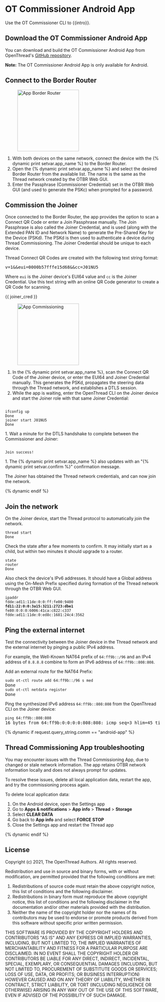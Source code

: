 # OT Commissioner Android App

Use the OT Commissioner CLI to {{intro}}.

## Download the OT Commissioner Android App

You can download and build the OT Commissioner Android App from OpenThread's [GitHub
repository](https://github.com/openthread/ot-commissioner/tree/master/android).

**Note:** The OT Commissioner Android App is only available for Android.

<h2 class="numbered">Connect to the Border Router</h2>

<figure class="attempt-right">
<a href="../images/{% dynamic print setvar.img_br %}.png"><img src="../images/{% dynamic print setvar.img_br %}.png" width="200" border="0" class="screenshot" alt="App Border Router" /></a>
</figure>

1.  With both devices on the same network, connect the device with the
    {% dynamic print setvar.app_name %} to the Border Router.
1.  Open the {% dynamic print setvar.app_name %} and select the desired Border
    Router from the available list. The name is the same as the Thread network
    created by the OTBR Web GUI.
1.  Enter the Passphrase (Commissioner Credential) set in the OTBR Web GUI (and
    used to generate the PSKc) when prompted for a password.

<h2 class="numbered" style="clear:right">Commission the Joiner</h2>

<style type='text/css'>
.ot-inline { overflow: hidden !important; }
</style>

Once connected to the Border Router, the app provides the option to scan a
Connect QR Code or enter a Join Passphrase manually. The Join Passphrase is also
called the Joiner Credential, and is used (along with the Extended PAN ID and
Network Name) to generate the Pre-Shared Key for the Device (PSKd). The PSKd is
then used to authenticate a device during Thread Commissioning. The Joiner
Credential should be unique to each device.

Thread Connect QR Codes are created with the following text string format:

<pre>v=1&&eui=0000b57fffe15d68&&cc=J01NU5</pre>

Where `eui` is the Joiner device's EUI64 value and `cc` is the Joiner
Credential. Use this text string with an online QR Code generator to create a QR
Code for scanning.

{{ joiner_cred }}

<figure class="attempt-right">
<a href="../images/{% dynamic print setvar.img_comm %}.png"><img src="../images/{% dynamic print setvar.img_comm %}.png" width="200" border="0" class="screenshot" alt="App Commissioning" /></a>
</figure>

1.  In the {% dynamic print setvar.app_name %}, scan the Connect QR Code of the
    Joiner device, or enter the EUI64 and Joiner Credential manually. This
    generates the PSKd, propagates the steering data through the Thread network,
    and establishes a DTLS session.
1.  While the app is waiting, enter the OpenThread CLI on the Joiner device and
    start the Joiner role with that same Joiner Credential:
<div class="ot-inline"><pre class="devsite-click-to-copy"><code class="devsite-terminal" data-terminal-prefix="&gt; ">ifconfig up
Done</code>
<code class="devsite-terminal" data-terminal-prefix="&gt; ">joiner start J01NU5
Done</code></pre></div>
1.  Wait a minute for the DTLS handshake to complete between the Commissioner
    and Joiner:<br>
<div class="ot-inline"><pre class="devsite-click-to-copy"><code class="devsite-terminal" data-terminal-prefix="&gt; ">
Join success!</code></pre></div>
1.  The {% dynamic print setvar.app_name %} also updates with an
    "{% dynamic print setvar.confirm %}" confirmation message.

The Joiner has obtained the Thread network credentials, and can now join the
network.

{% dynamic endif %}

<h2 class="numbered">Join the network</h2>

On the Joiner device, start the Thread protocol to automatically join the
network.

<pre class="devsite-click-to-copy"><code class="devsite-terminal" data-terminal-prefix="&gt; ">thread start
Done</code>
</pre>

Check the state after a few moments to confirm. It may initially start as a
child, but within two minutes it should upgrade to a router.

<pre class="devsite-click-to-copy"><code class="devsite-terminal" data-terminal-prefix="&gt; ">state
router
Done</code>
</pre>

Also check the device's IPv6 addresses. It should have a Global address using
the On-Mesh Prefix specified during formation of the Thread network through the
OTBR Web GUI.

<pre class="devsite-click-to-copy"><code class="devsite-terminal" data-terminal-prefix="&gt; ">ipaddr
fdde:ad11:11de:0:0:ff:fe00:9400
<b>fd11:22:0:0:3a15:3211:2723:dbe1</b>
fe80:0:0:0:6006:41ca:c822:c337
fdde:ad11:11de:0:ed8c:1681:24c4:3562</code>
</pre>

<h2 class="numbered">Ping the external internet</h2>

Test the connectivity between the Joiner device in the Thread network and the
external internet by pinging a public IPv4 address.

For example, the Well-Known NAT64 prefix of `64:ff9b::/96` and an IPv4 address
of `8.8.8.8` combine to form an IPv6 address of `64:ff9b::808:808`.

Add an external route for the NAT64 Prefix:

<pre class="devsite-click-to-copy">
<code class="devsite-terminal">sudo ot-ctl route add 64:ff9b::/96 s med</code>
Done
<code class="devsite-terminal">sudo ot-ctl netdata register</code>
Done
</pre>

Ping the synthesized IPv6 address `64:ff9b::808:808` from the OpenThread CLI on the Joiner device:

<pre class="devsite-click-to-copy"><code class="devsite-terminal" data-terminal-prefix="&gt; ">ping 64:ff9b::808:808</code>
16 bytes from 64:ff9b:0:0:0:0:808:808: icmp_seq=3 hlim=45 time=72ms
</pre>

{% dynamic if request.query_string.comm == "android-app" %}

## Thread Commissioning App troubleshooting

You may encounter issues with the Thread Commissioning App, due to changed or
stale network information. The app retains OTBR network information locally and
does not always prompt for updates.

To resolve these issues, delete all local application data, restart the app, and
try the commissioning process again.

To delete local application data:

1.  On the Android device, open the Settings app
1.  Go to **Apps & notifications** > **App info** > **Thread** > **Storage**
1.  Select **CLEAR DATA**
1.  Go back to **App info** and select **FORCE STOP**
1.  Close the Settings app and restart the Thread app

{% dynamic endif %}

## License

Copyright (c) 2021, The OpenThread Authors.
All rights reserved.

Redistribution and use in source and binary forms, with or without
modification, are permitted provided that the following conditions are met:
1. Redistributions of source code must retain the above copyright
   notice, this list of conditions and the following disclaimer.
2. Redistributions in binary form must reproduce the above copyright
   notice, this list of conditions and the following disclaimer in the
   documentation and/or other materials provided with the distribution.
3. Neither the name of the copyright holder nor the
   names of its contributors may be used to endorse or promote products
   derived from this software without specific prior written permission.

THIS SOFTWARE IS PROVIDED BY THE COPYRIGHT HOLDERS AND CONTRIBUTORS "AS IS"
AND ANY EXPRESS OR IMPLIED WARRANTIES, INCLUDING, BUT NOT LIMITED TO, THE
IMPLIED WARRANTIES OF MERCHANTABILITY AND FITNESS FOR A PARTICULAR PURPOSE
ARE DISCLAIMED. IN NO EVENT SHALL THE COPYRIGHT HOLDER OR CONTRIBUTORS BE
LIABLE FOR ANY DIRECT, INDIRECT, INCIDENTAL, SPECIAL, EXEMPLARY, OR
CONSEQUENTIAL DAMAGES (INCLUDING, BUT NOT LIMITED TO, PROCUREMENT OF
SUBSTITUTE GOODS OR SERVICES; LOSS OF USE, DATA, OR PROFITS; OR BUSINESS
INTERRUPTION) HOWEVER CAUSED AND ON ANY THEORY OF LIABILITY, WHETHER IN
CONTRACT, STRICT LIABILITY, OR TORT (INCLUDING NEGLIGENCE OR OTHERWISE)
ARISING IN ANY WAY OUT OF THE USE OF THIS SOFTWARE, EVEN IF ADVISED OF THE
POSSIBILITY OF SUCH DAMAGE.
